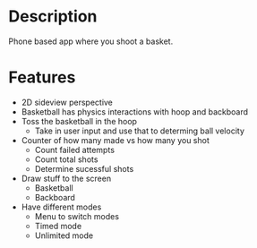 # Description
Phone based app where you shoot a basket.

# Features
- 2D sideview perspective
- Basketball has physics interactions with hoop and backboard
- Toss the basketball in the hoop
  - Take in user input and use that to determing ball velocity
- Counter of how many made vs how many you shot
  - Count failed attempts
  - Count total shots
  - Determine sucessful shots
- Draw stuff to the screen
  - Basketball
  - Backboard
- Have different modes
  - Menu to switch modes
  - Timed mode
  - Unlimited mode